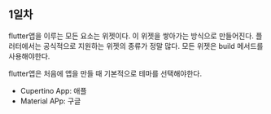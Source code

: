 ## 1일차
flutter앱을 이루는 모든 요소는 위젯이다.
이 위젯을 쌓아가는 방식으로 만들어진다.
플러터에서는 공식적으로 지원하는 위젯의 종류가 정말 많다.
모든 위젯은 build 메서드를 사용해야한다.

flutter앱은 처음에 앱을 만들 때 기본적으로 테마를 선택해야한다.
+ Cupertino App: 애플
+ Material APp: 구글
